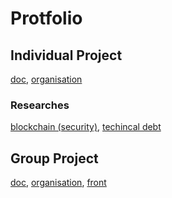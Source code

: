 # Protfolio

## Individual Project
[doc](https://github.com/rently-io/.github/tree/main/profile),
[organisation](https://github.com/rently-io)

### Researches
[blockchain (security)](https://github.com/greffgreff/semester-content/blob/main/blockchain-technology.md),
[techincal debt](https://github.com/greffgreff/semester-content/blob/main/technical-debt.md)

## Group Project
[doc](https://github.com/greffgreff/semester-content/blob/main/group-project.md),
[organisation](https://github.com/hummusteam),
[front](https://github.com/hummusteam/HummusFront)
